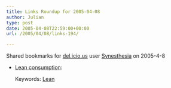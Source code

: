 ```yaml
---
title: Links Roundup for 2005-04-08
author: Julian
type: post
date: 2005-04-08T22:59:00+00:00
url: /2005/04/08/links-194/

---
```

Shared bookmarks for [del.icio.us][1] user  [Synesthesia][2] on 2005-4-8

  * [Lean consumption][3]:
   
    Keywords: [Lean][4]

 [1]: http://del.icio.us/
 [2]: http://del.icio.us/synesthesia
 [3]: http://www.clarkeching.com/2005/04/lean_consumptio.html "http://www.clarkeching.com/2005/04/lean_consumptio.html"
 [4]: http://del.icio.us/synesthesia/Lean